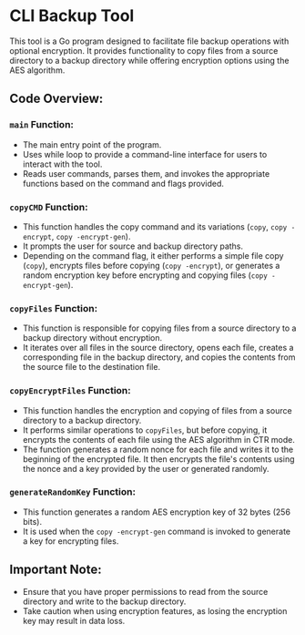 # CLI Backup Tool

This tool is a Go program designed to facilitate file backup operations with optional encryption. It provides functionality to copy files from a source directory to a backup directory while offering encryption options using the AES algorithm.

## Code Overview:

### `main` Function:

- The main entry point of the program.
- Uses while loop to provide a command-line interface for users to interact with the tool.
- Reads user commands, parses them, and invokes the appropriate functions based on the command and flags provided.

### `copyCMD` Function:

- This function handles the copy command and its variations (`copy`, `copy -encrypt`, `copy -encrypt-gen`).
- It prompts the user for source and backup directory paths.
- Depending on the command flag, it either performs a simple file copy (`copy`), encrypts files before copying (`copy -encrypt`), or generates a random encryption key before encrypting and copying files (`copy -encrypt-gen`).

### `copyFiles` Function:

- This function is responsible for copying files from a source directory to a backup directory without encryption.
- It iterates over all files in the source directory, opens each file, creates a corresponding file in the backup directory, and copies the contents from the source file to the destination file.

### `copyEncryptFiles` Function:

- This function handles the encryption and copying of files from a source directory to a backup directory.
- It performs similar operations to `copyFiles`, but before copying, it encrypts the contents of each file using the AES algorithm in CTR mode.
- The function generates a random nonce for each file and writes it to the beginning of the encrypted file. It then encrypts the file's contents using the nonce and a key provided by the user or generated randomly.

### `generateRandomKey` Function:

- This function generates a random AES encryption key of 32 bytes (256 bits).
- It is used when the `copy -encrypt-gen` command is invoked to generate a key for encrypting files.

## Important Note:

- Ensure that you have proper permissions to read from the source directory and write to the backup directory.
- Take caution when using encryption features, as losing the encryption key may result in data loss.

